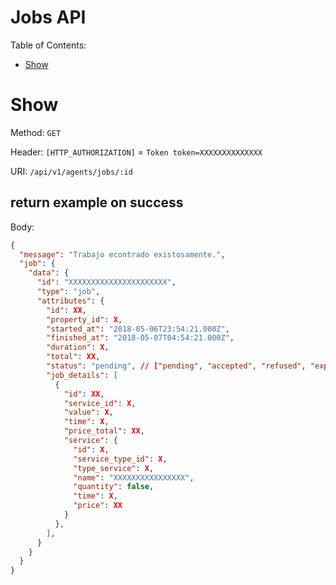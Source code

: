 # Jobs API

Table of Contents:

- [Show](#show)

# Show

Method: `GET`

Header: `[HTTP_AUTHORIZATION]` = `Token token=XXXXXXXXXXXXXX`

URI: `/api/v1/agents/jobs/:id`

## return example on success

Body:

```json
{
  "message": "Trabajo econtrado existosamente.",
  "job": {
    "data": {
      "id": "XXXXXXXXXXXXXXXXXXXXXX",
      "type": "job",
      "attributes": {
        "id": XX,
        "property_id": X,
        "started_at": "2018-05-06T23:54:21.000Z",
        "finished_at": "2018-05-07T04:54:21.000Z",
        "duration": X,
        "total": XX,
        "status": "pending", // ["pending", "accepted", "refused", "expired"]
        "job_details": [
          {
            "id": XX,
            "service_id": X,
            "value": X,
            "time": X,
            "price_total": XX,
            "service": {
              "id": X,
              "service_type_id": X,
              "type_service": X,
              "name": "XXXXXXXXXXXXXXXX",
              "quantity": false,
              "time": X,
              "price": XX
            }
          },
        ],
      }
    }
  }
}
```
